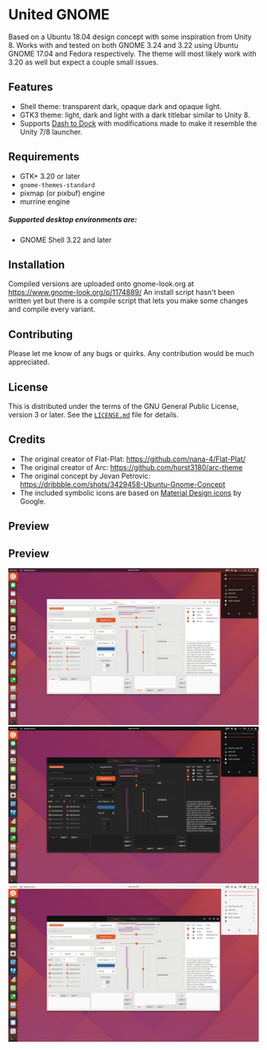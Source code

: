 United GNOME
=========
Based on a Ubuntu 18.04 design concept with some inspiration from Unity 8. Works with and tested on both GNOME 3.24 and 3.22 using Ubuntu GNOME 17.04 and Fedora respectively. The theme will most likely work with 3.20 as well but expect a couple small issues.

Features
--------
- Shell theme: transparent dark, opaque dark and opaque light.
- GTK3 theme: light, dark and light with a dark titlebar similar to Unity 8.
- Supports [Dash to Dock](https://github.com/micheleg/dash-to-dock) with modifications made to make it resemble the Unity 7/8 launcher.

Requirements
------------
- GTK+ 3.20 or later
- `gnome-themes-standard`
- pixmap (or pixbuf) engine
- murrine engine

##### Supported desktop environments are:
- GNOME Shell 3.22 and later

Installation
------------
Compiled versions are uploaded onto gnome-look.org at https://www.gnome-look.org/p/1174889/
An install script hasn't been written yet but there is a compile script that lets you make some changes and compile every variant.

Contributing
------------
Please let me know of any bugs or quirks. Any contribution would be much appreciated.


License
-------
This is distributed under the terms of the GNU General Public License, version 3 or later. See the [`LICENSE.md`](LICENSE.md) file for details.

Credits
-------
- The original creator of Flat-Plat: https://github.com/nana-4/Flat-Plat/
- The original creator of Arc: https://github.com/horst3180/arc-theme
- The original concept by Jovan Petrovic: https://dribbble.com/shots/3429458-Ubuntu-Gnome-Concept
- The included symbolic icons are based on [Material Design icons](https://github.com/google/material-design-icons) by Google.

Preview
-------
## Preview
![alt text](preview-1.jpg "Preview 1")
![alt text](preview-2.jpg "Preview 2")
![alt text](preview-3.jpg "Preview 3")
